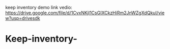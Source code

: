 keep inventory demo link vedio: https://drive.google.com/file/d/1CvxNKjl1CsGIXCkzHiRm2JnWZgXdQkuI/view?usp=drivesdk
# Keep-inventory-
